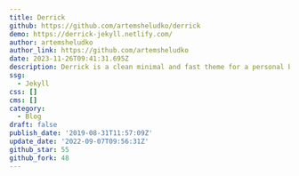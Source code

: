 ```yaml
---
title: Derrick
github: https://github.com/artemsheludko/derrick
demo: https://derrick-jekyll.netlify.com/
author: artemsheludko
author_link: https://github.com/artemsheludko
date: 2023-11-26T09:41:31.695Z
description: Derrick is a clean minimal and fast theme for a personal blog.
ssg:
  - Jekyll
css: []
cms: []
category:
  - Blog
draft: false
publish_date: '2019-08-31T11:57:09Z'
update_date: '2022-09-07T09:56:31Z'
github_star: 55
github_fork: 48
---
```

